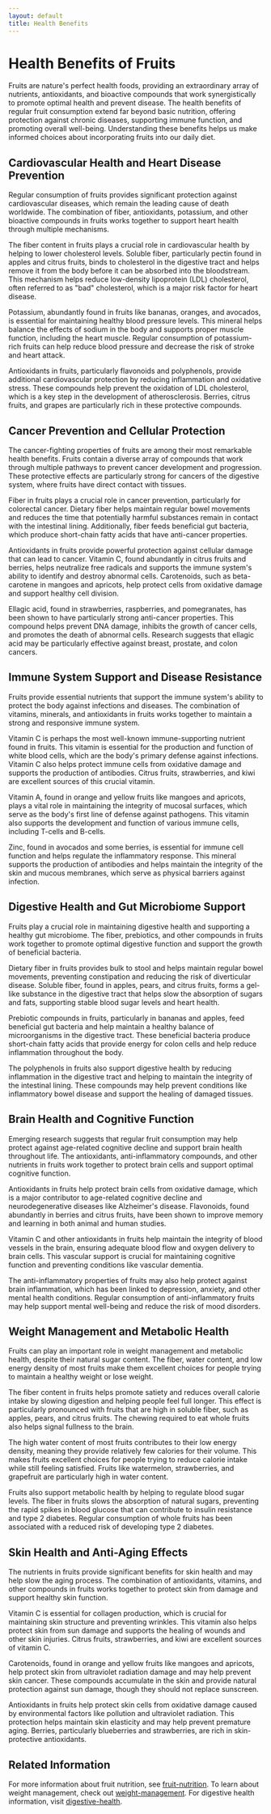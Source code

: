 ```yaml
---
layout: default
title: Health Benefits
---
```


# Health Benefits of Fruits

Fruits are nature's perfect health foods, providing an extraordinary array of nutrients, antioxidants, and bioactive compounds that work synergistically to promote optimal health and prevent disease. The health benefits of regular fruit consumption extend far beyond basic nutrition, offering protection against chronic diseases, supporting immune function, and promoting overall well-being. Understanding these benefits helps us make informed choices about incorporating fruits into our daily diet.

## Cardiovascular Health and Heart Disease Prevention

Regular consumption of fruits provides significant protection against cardiovascular diseases, which remain the leading cause of death worldwide. The combination of fiber, antioxidants, potassium, and other bioactive compounds in fruits works together to support heart health through multiple mechanisms.

The fiber content in fruits plays a crucial role in cardiovascular health by helping to lower cholesterol levels. Soluble fiber, particularly pectin found in apples and citrus fruits, binds to cholesterol in the digestive tract and helps remove it from the body before it can be absorbed into the bloodstream. This mechanism helps reduce low-density lipoprotein (LDL) cholesterol, often referred to as "bad" cholesterol, which is a major risk factor for heart disease.

Potassium, abundantly found in fruits like bananas, oranges, and avocados, is essential for maintaining healthy blood pressure levels. This mineral helps balance the effects of sodium in the body and supports proper muscle function, including the heart muscle. Regular consumption of potassium-rich fruits can help reduce blood pressure and decrease the risk of stroke and heart attack.

Antioxidants in fruits, particularly flavonoids and polyphenols, provide additional cardiovascular protection by reducing inflammation and oxidative stress. These compounds help prevent the oxidation of LDL cholesterol, which is a key step in the development of atherosclerosis. Berries, citrus fruits, and grapes are particularly rich in these protective compounds.

## Cancer Prevention and Cellular Protection

The cancer-fighting properties of fruits are among their most remarkable health benefits. Fruits contain a diverse array of compounds that work through multiple pathways to prevent cancer development and progression. These protective effects are particularly strong for cancers of the digestive system, where fruits have direct contact with tissues.

Fiber in fruits plays a crucial role in cancer prevention, particularly for colorectal cancer. Dietary fiber helps maintain regular bowel movements and reduces the time that potentially harmful substances remain in contact with the intestinal lining. Additionally, fiber feeds beneficial gut bacteria, which produce short-chain fatty acids that have anti-cancer properties.

Antioxidants in fruits provide powerful protection against cellular damage that can lead to cancer. Vitamin C, found abundantly in citrus fruits and berries, helps neutralize free radicals and supports the immune system's ability to identify and destroy abnormal cells. Carotenoids, such as beta-carotene in mangoes and apricots, help protect cells from oxidative damage and support healthy cell division.

Ellagic acid, found in strawberries, raspberries, and pomegranates, has been shown to have particularly strong anti-cancer properties. This compound helps prevent DNA damage, inhibits the growth of cancer cells, and promotes the death of abnormal cells. Research suggests that ellagic acid may be particularly effective against breast, prostate, and colon cancers.

## Immune System Support and Disease Resistance

Fruits provide essential nutrients that support the immune system's ability to protect the body against infections and diseases. The combination of vitamins, minerals, and antioxidants in fruits works together to maintain a strong and responsive immune system.

Vitamin C is perhaps the most well-known immune-supporting nutrient found in fruits. This vitamin is essential for the production and function of white blood cells, which are the body's primary defense against infections. Vitamin C also helps protect immune cells from oxidative damage and supports the production of antibodies. Citrus fruits, strawberries, and kiwi are excellent sources of this crucial vitamin.

Vitamin A, found in orange and yellow fruits like mangoes and apricots, plays a vital role in maintaining the integrity of mucosal surfaces, which serve as the body's first line of defense against pathogens. This vitamin also supports the development and function of various immune cells, including T-cells and B-cells.

Zinc, found in avocados and some berries, is essential for immune cell function and helps regulate the inflammatory response. This mineral supports the production of antibodies and helps maintain the integrity of the skin and mucous membranes, which serve as physical barriers against infection.

## Digestive Health and Gut Microbiome Support

Fruits play a crucial role in maintaining digestive health and supporting a healthy gut microbiome. The fiber, prebiotics, and other compounds in fruits work together to promote optimal digestive function and support the growth of beneficial bacteria.

Dietary fiber in fruits provides bulk to stool and helps maintain regular bowel movements, preventing constipation and reducing the risk of diverticular disease. Soluble fiber, found in apples, pears, and citrus fruits, forms a gel-like substance in the digestive tract that helps slow the absorption of sugars and fats, supporting stable blood sugar levels and heart health.

Prebiotic compounds in fruits, particularly in bananas and apples, feed beneficial gut bacteria and help maintain a healthy balance of microorganisms in the digestive tract. These beneficial bacteria produce short-chain fatty acids that provide energy for colon cells and help reduce inflammation throughout the body.

The polyphenols in fruits also support digestive health by reducing inflammation in the digestive tract and helping to maintain the integrity of the intestinal lining. These compounds may help prevent conditions like inflammatory bowel disease and support the healing of damaged tissues.

## Brain Health and Cognitive Function

Emerging research suggests that regular fruit consumption may help protect against age-related cognitive decline and support brain health throughout life. The antioxidants, anti-inflammatory compounds, and other nutrients in fruits work together to protect brain cells and support optimal cognitive function.

Antioxidants in fruits help protect brain cells from oxidative damage, which is a major contributor to age-related cognitive decline and neurodegenerative diseases like Alzheimer's disease. Flavonoids, found abundantly in berries and citrus fruits, have been shown to improve memory and learning in both animal and human studies.

Vitamin C and other antioxidants in fruits help maintain the integrity of blood vessels in the brain, ensuring adequate blood flow and oxygen delivery to brain cells. This vascular support is crucial for maintaining cognitive function and preventing conditions like vascular dementia.

The anti-inflammatory properties of fruits may also help protect against brain inflammation, which has been linked to depression, anxiety, and other mental health conditions. Regular consumption of anti-inflammatory fruits may help support mental well-being and reduce the risk of mood disorders.

## Weight Management and Metabolic Health

Fruits can play an important role in weight management and metabolic health, despite their natural sugar content. The fiber, water content, and low energy density of most fruits make them excellent choices for people trying to maintain a healthy weight or lose weight.

The fiber content in fruits helps promote satiety and reduces overall calorie intake by slowing digestion and helping people feel full longer. This effect is particularly pronounced with fruits that are high in soluble fiber, such as apples, pears, and citrus fruits. The chewing required to eat whole fruits also helps signal fullness to the brain.

The high water content of most fruits contributes to their low energy density, meaning they provide relatively few calories for their volume. This makes fruits excellent choices for people trying to reduce calorie intake while still feeling satisfied. Fruits like watermelon, strawberries, and grapefruit are particularly high in water content.

Fruits also support metabolic health by helping to regulate blood sugar levels. The fiber in fruits slows the absorption of natural sugars, preventing the rapid spikes in blood glucose that can contribute to insulin resistance and type 2 diabetes. Regular consumption of whole fruits has been associated with a reduced risk of developing type 2 diabetes.

## Skin Health and Anti-Aging Effects

The nutrients in fruits provide significant benefits for skin health and may help slow the aging process. The combination of antioxidants, vitamins, and other compounds in fruits works together to protect skin from damage and support healthy skin function.

Vitamin C is essential for collagen production, which is crucial for maintaining skin structure and preventing wrinkles. This vitamin also helps protect skin from sun damage and supports the healing of wounds and other skin injuries. Citrus fruits, strawberries, and kiwi are excellent sources of vitamin C.

Carotenoids, found in orange and yellow fruits like mangoes and apricots, help protect skin from ultraviolet radiation damage and may help prevent skin cancer. These compounds accumulate in the skin and provide natural protection against sun damage, though they should not replace sunscreen.

Antioxidants in fruits help protect skin cells from oxidative damage caused by environmental factors like pollution and ultraviolet radiation. This protection helps maintain skin elasticity and may help prevent premature aging. Berries, particularly blueberries and strawberries, are rich in skin-protective antioxidants.

## Related Information

For more information about fruit nutrition, see [fruit-nutrition](fruit-nutrition.md). To learn about weight management, check out [weight-management](weight-management.md). For digestive health information, visit [digestive-health](digestive-health.md).
